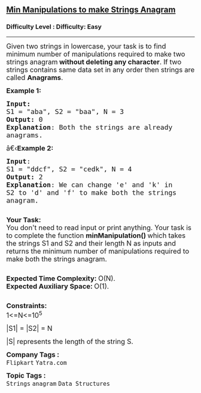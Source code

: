 <h2><a href="https://www.geeksforgeeks.org/problems/min-manipulations-to-make-strings-anagram1421/1?page=1&company=Flipkart&difficulty=Basic,Easy&status=unsolved&sortBy=submissions">Min Manipulations to make Strings Anagram</a></h2><h3>Difficulty Level : Difficulty: Easy</h3><hr><div class="problems_problem_content__Xm_eO"><p><span style="font-size: 18px;">Given two strings in lowercase, your task is to find minimum number of manipulations required to make two strings anagram<strong> without deleting any character</strong>.&nbsp;If two strings contains same data set in any order then strings are called&nbsp;<strong>Anagrams</strong>.</span></p>
<p><span style="font-size: 18px;"><strong>Example 1:</strong></span></p>
<pre><span style="font-size: 18px;"><strong>Input:</strong>
S1 = "aba", S2 = "baa", N = 3
<strong>Output:</strong> 0
<strong>Explanation</strong>: Both the strings are already
anagrams.</span>
</pre>
<p><span style="font-size: 18px;">â€‹<strong>Example 2:</strong></span></p>
<pre><span style="font-size: 18px;"><strong>Input</strong>: 
S1 = "ddcf", S2 = "cedk", N = 4
<strong>Output:</strong> 2
<strong>Explanation</strong>: We can change 'e' and 'k' in
S2 to 'd' and 'f' to make both the strings
anagram. </span>
</pre>
<p><br><span style="font-size: 18px;"><strong>Your Task:</strong><br>You don't need to read input or print anything. Your task is to complete the function&nbsp;<strong>minManipulation()&nbsp;</strong>which takes the strings&nbsp;S1 and S2 and their length N as inputs and returns the minimum number of manipulations required to make both the strings anagram.</span></p>
<p><br><span style="font-size: 18px;"><strong>Expected Time Complexity:&nbsp;</strong>O(N).<br><strong>Expected Auxiliary Space:&nbsp;</strong>O(1).</span></p>
<p><br><span style="font-size: 18px;"><strong>Constraints:</strong><br>1&lt;=N&lt;=10<sup>5</sup></span></p>
<p><span style="font-size: 18px;">|S1| = |S2| = N</span></p>
<p><span style="font-size: 18px;">|S| represents the length of the string S.</span></p></div><p><span style=font-size:18px><strong>Company Tags : </strong><br><code>Flipkart</code>&nbsp;<code>Yatra.com</code>&nbsp;<br><p><span style=font-size:18px><strong>Topic Tags : </strong><br><code>Strings</code>&nbsp;<code>anagram</code>&nbsp;<code>Data Structures</code>&nbsp;